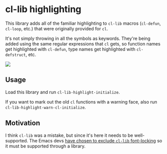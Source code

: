 # cl-lib highlighting

This library adds all of the familiar highlighting to `cl-lib` macros
(`cl-defun`, `cl-loop`, etc.) that were originally provided for `cl`.

It's not simply throwing in all the symbols as keywords. They're being
added using the same regular expressions that `cl` gets, so function
names get highlighted with `cl-defun`, type names get highlighted with
`cl-defstruct`, etc.

![](http://i.imgur.com/a6WotLT.png)

## Usage

Load this library and run `cl-lib-highlight-initialize`.

If you want to mark out the old `cl` functions with a warning face,
also run `cl-lib-highlight-warn-cl-initialize`.

## Motivation

I think `cl-lib` was a mistake, but since it's here it needs to be
well-supported. The Emacs devs
[have chosen to exclude `cl-lib` font-locking](http://emacs.1067599.n5.nabble.com/bug-12761-cl-lib-el-functions-do-not-get-font-locked-like-cl-el-ones-td268332.html)
so it must be supported through a library.
